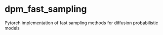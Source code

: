 # dpm_fast_sampling
Pytorch implementation of fast sampling methods for diffusion probabilistic models
